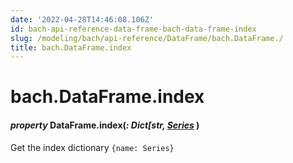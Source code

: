```yaml
---
date: '2022-04-28T14:46:08.106Z'
id: bach-api-reference-data-frame-bach-data-frame-index
slug: /modeling/bach/api-reference/DataFrame/bach.DataFrame./
title: bach.DataFrame.index
---
```


# bach.DataFrame.index


#### _property_ DataFrame.index(_: Dict[str, [Series](../Series/bach.Series/#bach.Series)_ )
Get the index dictionary `{name: Series}`

<!-- !! processed by numpydoc !! -->
